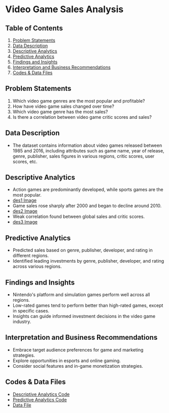 # Video Game Sales Analysis

## Table of Contents
1. [Problem Statements](#problem-statements)
2. [Data Description](#data-description)
3. [Descriptive Analytics](#descriptive-analytics)
4. [Predictive Analytics](#predictive-analytics)
5. [Findings and Insights](#findings-and-insights)
6. [Interpretation and Business Recommendations](#interpretation-and-business-recommendations)
7. [Codes & Data Files](#codes--data-files)

## Problem Statements
1. Which video game genres are the most popular and profitable?
2. How have video game sales changed over time?
3. Which video game genre has the most sales?
4. Is there a correlation between video game critic scores and sales?

## Data Description
- The dataset contains information about video games released between 1985 and 2016, including attributes such as game name, year of release, genre, publisher, sales figures in various regions, critic scores, user scores, etc.

## Descriptive Analytics
- Action games are predominantly developed, while sports games are the most popular.
-  [des1 Image](image/d1)
- Game sales rose sharply after 2000 and began to decline around 2010.
-  [des2 Image](image/d2)
- Weak correlation found between global sales and critic scores.
-  [des3 Image](image/d3)

## Predictive Analytics
- Predicted sales based on genre, publisher, developer, and rating in different regions.
- Identified leading investments by genre, publisher, developer, and rating across various regions.

## Findings and Insights
- Nintendo's platform and simulation games perform well across all regions.
- Low-rated games tend to perform better than high-rated games, except in specific cases.
- Insights can guide informed investment decisions in the video game industry.

## Interpretation and Business Recommendations
- Embrace target audience preferences for game and marketing strategies.
- Explore opportunities in esports and online gaming.
- Consider social features and in-game monetization strategies.

## Codes & Data Files
- [Descriptive Analytics Code](Business_Analytics_Project(Descriptive).ipynb)
- [Predictive Analytics Code](Business_Analytics_Project(predictive).ipynb)
- [Data File](https://www.kaggle.com/datasets/thedevastator/global-video-game-sales-ratings?select=Tagged-Data-Final.csv)
